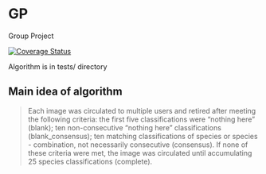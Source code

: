 # GP
Group Project

[![Coverage Status](https://coveralls.io/repos/github/durhamteam7/GP/badge.svg?branch=master)](https://coveralls.io/github/durhamteam7/GP?branch=master)

Algorithm is in tests/ directory

## Main idea of algorithm
> Each image was circulated to multiple users and retired after meeting the following criteria:
> the first five classifications were “nothing here” (blank);
> ten non-consecutive “nothing here” classifications (blank_consensus);
> ten matching classifications of species or species - combination, not necessarily consecutive (consensus).
> If none of these criteria were met, the image was circulated until accumulating 25 species classifications (complete).
